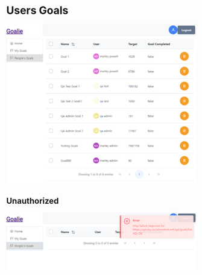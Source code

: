 # Users Goals
![Users Goals Screen](./img/users-goals.png)

## Unauthorized
![Users Goals Unauthorized Screen](./img/users-goals-unauthorized.png)

